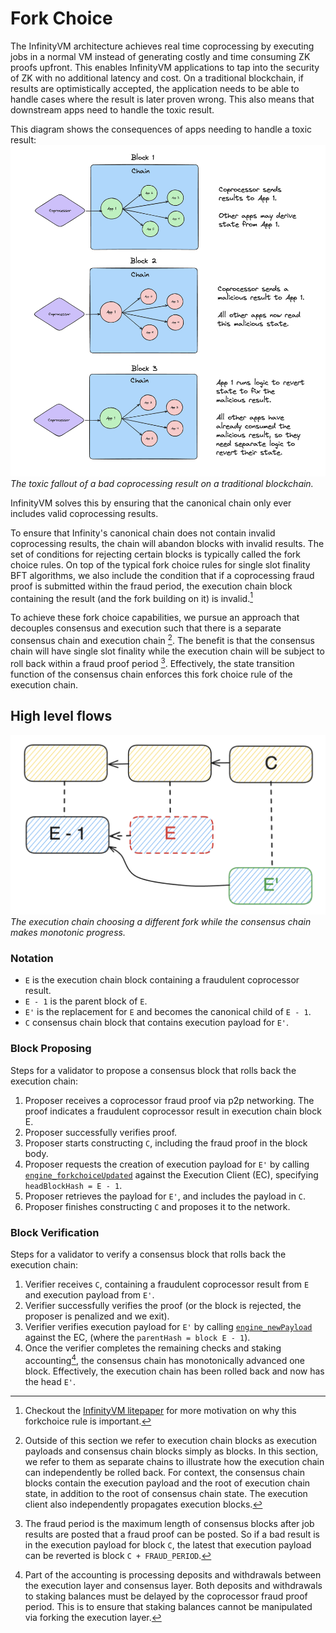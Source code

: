 # Fork Choice

The InfinityVM architecture achieves real time coprocessing by executing jobs in a normal VM instead of generating costly and time consuming ZK proofs upfront. This enables InfinityVM applications to tap into the security of ZK with no additional latency and cost. On a traditional blockchain, if results are optimistically accepted, the application needs to be able to handle cases where the result is later proven wrong. This also means that downstream apps need to handle the toxic result.

This diagram shows the consequences of apps needing to handle a toxic result:
![](../assets/trad-coproc-problem.png)
*The toxic fallout of a bad coprocessing result on a traditional blockchain.*

InfinityVM solves this by ensuring that the canonical chain only ever includes valid coprocessing results.

To ensure that Infinity's canonical chain does not contain invalid coprocessing results, the chain will abandon blocks with invalid results. The set of conditions for rejecting certain blocks is typically called the fork choice rules. On top of the typical fork choice rules for single slot finality BFT algorithms, we also include the condition that if a coprocessing fraud proof is submitted within the fraud period, the execution chain block containing the result (and the fork building on it) is invalid.[^note1]

To achieve these fork choice capabilities, we pursue an approach that decouples consensus and execution such that there is a separate consensus chain and execution chain [^note2]. The benefit is that the consensus chain will have single slot finality while the execution chain will be subject to roll back within a fraud proof period [^note3]. Effectively, the state transition function of the consensus chain enforces this fork choice rule of the execution chain.

## High level flows

![](./../assets/reorg-notation.png)
*The execution chain choosing a different fork while the consensus chain makes monotonic progress.*

### Notation

- `E` is the execution chain block containing a fraudulent coprocessor result.
- `E - 1` is the parent block of `E`.
- `E'` is the replacement for `E` and becomes the canonical child of `E - 1`.
- `C` consensus chain block that contains execution payload for `E'`.

### Block Proposing

Steps for a validator to propose a consensus block that rolls back the execution chain:

1) Proposer receives a coprocessor fraud proof via p2p networking. The proof indicates a fraudulent coprocessor result in execution chain block E. 
1) Proposer successfully verifies proof.
1) Proposer starts constructing `C`, including the fraud proof in the block body.
1) Proposer requests the creation of execution payload for `E'` by calling [`engine_forkchoiceUpdated`](https://github.com/ethereum/execution-apis/blob/main/src/engine/cancun.md#engine_forkchoiceupdatedv3) against the Execution Client (EC), specifying `headBlockHash = E - 1`.
1) Proposer retrieves the payload for `E'`, and includes the payload in `C`.
1) Proposer finishes constructing `C` and proposes it to the network.

### Block Verification

Steps for a validator to verify a consensus block that rolls back the execution chain:

1) Verifier receives `C`, containing a fraudulent coprocessor result from `E` and execution payload from `E'`. 
1) Verifier successfully verifies the proof (or the block is rejected, the proposer is penalized and we exit).
1) Verifier verifies execution payload for `E'` by calling [`engine_newPayload`](https://github.com/ethereum/execution-apis/blob/main/src/engine/cancun.md#engine_newpayloadv3) against the EC, (where the `parentHash = block E - 1`).
1) Once the verifier completes the remaining checks and staking accounting[^note4], the consensus chain has monotonically advanced one block. Effectively, the execution chain has been rolled back and now has the head `E'`.

[^note1]: Checkout the [InfinityVM litepaper](https://infinityvm.xyz/infinityvm_litepaper.pdf) for more motivation on why this forkchoice rule is important.
[^note2]: Outside of this section we refer to execution chain blocks as execution payloads and consensus chain blocks simply as blocks. In this section, we refer to them as separate chains to illustrate how the execution chain can independently be rolled back. For context, the consensus chain blocks contain the execution payload and the root of execution chain state, in addition to the root of consensus chain state. The execution client also independently propagates execution blocks.
[^note3]: The fraud period is the maximum length of consensus blocks after job results are posted that a fraud proof can be posted. So if a bad result is in the execution payload for block `C`, the latest that execution payload can be reverted is block `C + FRAUD_PERIOD`.
[^note4]: Part of the accounting is processing deposits and withdrawals between the execution layer and consensus layer. Both deposits and withdrawals to staking balances must be delayed by the coprocessor fraud proof period. This is to ensure that staking balances cannot be manipulated via forking the execution layer.
